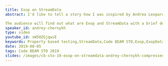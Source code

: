 ```yaml
---
title: Exop on StreamData
abstract: I'd like to tell a story how I was inspired by Andrea Leopardi's talk. Property-based testing is a mindset he gave at ElixirConfEU 2018 in Warsaw, Poland, and what is ExopData as the result of this inspiration.

The audience will find out what are Exop and StreamData with a brief description of these libraries. Next, I'm going to provide the idea behind ExopData, how it was started and evolved, which tricky moments we've faced during the implementation. And how ExopData can help you with data generating or property-based testing.
speaker_id: andrey-chernykh
type: video
youtube_id: sW50ZGjqwiE
keywords: Property based testing,StreamData,Code BEAM STO,Exop,ExopData
date: 2019-08-05
tags: Code BEAM STO 2019
slides: /images/cb-sto-19-exop-on-streamdata-andrey-chernykh-compressed.pdf
---
```


